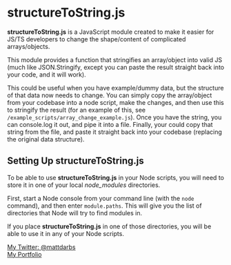 # structureToString.js

**structureToString.js** is a JavaScript module created to make it easier for JS/TS developers to change the shape/content of complicated arrays/objects. 

This module provides a function that stringifies an array/object into valid JS (much like JSON.Stringify, except you can paste the result straight back into your code, and it will work).

This could be useful when you have example/dummy data, but the structure of that data now needs to change. You can simply copy the array/object from your codebase into a node script, make the changes, and then use this to stringify the result (for an example of this, see ```/example_scripts/array_change_example.js```). Once you have the string, you can console.log it out, and pipe it into a file. Finally, your could copy that string from the file, and paste it straight back into your codebase (replacing the original data structure).

## Setting Up structureToString.js

To be able to use **structureToString.js** in your Node scripts, you will need to store it in one of your local *node_modules* directories. 

First, start a Node console from your command line (with the ```node``` command), and then enter ```module.paths```. This will give you the list of directories that Node will try to find modules in.

If you place **structureToString.js** in one of those directories, you will be able to use it in any of your Node scripts.

[My Twitter: @mattdarbs](http://twitter.com/mattdarbs)  
[My Portfolio](http://md-developer.uk)
